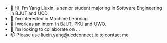 - 👋 Hi, I’m Yang Liuxin, a senior student majoring in Software Engineering in BJUT and UCD.
- 👀 I’m interested in Machine Learning
- 🌱 I work as an intern in BJUT, PKU and UWO.
- 💞️ I’m looking to collaborate on ...
- 📫 Please use liuxin.yang@ucdconnect.ie to contact me

<!---
yangliuxin-nn/yangliuxin-nn is a ✨ special ✨ repository because its `README.md` (this file) appears on your GitHub profile.
You can click the Preview link to take a look at your changes.
--->
